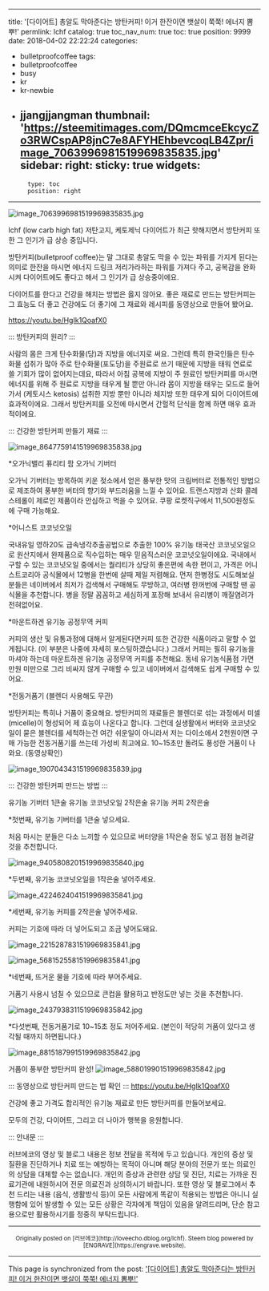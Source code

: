 
---
title: '[다이어트] 총알도 막아준다는 방탄커피! 이거 한잔이면 뱃살이 쭉쭉! 에너지 뽐뿌!'
permlink: lchf
catalog: true
toc_nav_num: true
toc: true
position: 9999
date: 2018-04-02 22:22:24
categories:
- bulletproofcoffee
tags:
- bulletproofcoffee
- busy
- kr
- kr-newbie
- jjangjjangman
thumbnail: 'https://steemitimages.com/DQmcmceEkcycZo3RWCspAP8jnC7e8AFYHEhbevcoqLB4Zpr/image_7063996981519969835835.jpg'
sidebar:
    right:
        sticky: true
widgets:
    -
        type: toc
        position: right
---


![image_7063996981519969835835.jpg](https://steemitimages.com/DQmcmceEkcycZo3RWCspAP8jnC7e8AFYHEhbevcoqLB4Zpr/image_7063996981519969835835.jpg)

lchf (low carb high fat) 저탄고지, 케토제닉 다이어트가 최근 핫해지면서 방탄커피 또한 그 인기가 급 상승 중입니다.


방탄커피(bulletproof coffee)는 말 그대로 총알도 막을 수 있는 파워를 가지게 된다는 의미로  한잔을 마시면 에너지 드링크 저리가라하는 파워를 가져다 주고, 공복감을 완화시켜 다이어트에도 좋다고 해서 그 인기가 급 상승중이에요.

다이어트를 한다고 건강을 해치는 방법은 옳지 않아요. 좋은 재료로 만드는 방탄커피는 그 효능도 더 좋고 건강에도 더 좋기에 그 재료와 레시피를 동영상으로 만들어 봤어요.

https://youtu.be/HgIk1QoafX0



::: 방탄커피의 원리? :::

사람의 몸은 크게 탄수화물(당)과 지방을 에너지로 써요. 그런데 특히 한국인들은 탄수화물 섭취가 많아 주로 탄수화물(포도당)을 주원료로 쓰기 때문에 지방을 태워 연료로 쓸 기회가 많이 없어지는데요, 따라서 아침 공복에 지방이 주 원료인 방탄커피를 마시면 에너지를 위해 주 원료로 지방을 태우게 될 뿐만 아니라 몸이 지방을 태우는 모드로 들어가서 (케토시스 ketosis) 섭취한 지방 뿐만 아니라 체지방 또한 태우게 되어 다이어트에 효과적이에요. 그래서 방탄커피를 오전에 마시면서 간헐적 단식을 함께 하면 매우 효과적이에요.

::: 건강한 방탄커피 만들기 재료 :::


![image_8647759141519969835838.jpg](https://steemitimages.com/DQmUvG5VLQunGjJYEXbqgxk5jZCZJwNFr7zbNu58LpocCow/image_8647759141519969835838.jpg)

*오가닉밸리 퓨리티 팜 오가닉 기버터
 
오가닉 기버터는 방목하여 키운 젖소에서 얻은 풍부한 맛의 크림버터로 전통적인 방법으로 제조하여 풍부한 버터의 향기와 부드러움을 느낄 수 있어요. 트랜스지방과 산화 콜레스테롤이 제로인 제품이라 안심하고 먹을 수 있어요. 
쿠팡 로켓직구에서 11,500원정도에 구매 가능해요.

*어니스트 코코넛오일

국내유일 영하20도 급속냉각추출공법으로 추출한 100% 유기농 태국산 코코넛오일으로 원산지에서 완제품으로 직수입하는 매우 믿음직스러운 코코넛오일이에요. 국내에서 구할 수 있는 코코넛오일 중에서는 퀄리티가 상당히 좋은편에 속한 편이고, 가격은 어니스트코리아 공식몰에서 12병을 한번에 살때 제일 저렴해요. 먼저 한병정도 시도해보실 분들은 네이버에서 최저가 검색해서 구매해도 무방하고, 여러병 한꺼번에 구매할 땐 공식몰을 추천합니다. 병을 정말 꼼꼼하고 세심하게 포장해 보내서 유리병이 깨질염려가 전혀없어요.
 

*마운트하겐 유기농 공정무역 커피

커피의 생산 및 유통과정에 대해서 알게된다면커피 또한 건강한 식품이라고 말할 수 없게됩니다. (이 부분은 나중에 자세히 포스팅하겠습니다.) 그래서 커피는 필히 유기농을 마셔야 하는데 마운트하겐 유기농 공정무역 커피를 추천해요. 동네 유기농식품점 가면 만원 미만으로 그리 비싸지 않게 구매할 수 있고 네이버에서 검색해도 쉽게 구매할 수 있어요.

*전동거품기 (블렌더 사용해도 무관)

방탄커피는 특히나 거품이 중요해요. 방탄커피의 재료들은 블렌더로 섞는 과정에서 미셀(micelle)이 형성되어 제 효능이 나온다고 합니다. 그런데 실생활에서 버터와 코코넛오일이 묻은 블렌더를 세척하는건 여간 쉬운일이 아니라서 저는 다이소에서 2천원이면 구매 가능한 전동거품기를 쓰는데 가성비 최고에요. 10~15초만 돌려도 풍성한 거품이 나와요. (동영상확인)

![image_1907043431519969835839.jpg](https://steemitimages.com/DQmRvd6B5bZXs1NAYbZ3orPZdsu84oUN5EBUcDx2m1eGJHh/image_1907043431519969835839.jpg)



::: 건강한 방탄커피 만드는 방법 :::

유기농 기버터 1큰술
유기농 코코넛오일 2작은술
유기농 커피 2작은술

*첫번째, 유기농 기버터를 1큰술 넣으세요.

처음 마시는 분들은 다소 느끼할 수 있으므로 버터양을 1작은술 정도 넣고 점점 늘려갈 것을 추천합니다.

![image_9405808201519969835840.jpg](https://steemitimages.com/DQmTJ8BHS3k8Z1D69ebga8xeJ7BEicGbGL12St8vMNcFQxN/image_9405808201519969835840.jpg)

*두번째, 유기농 코코넛오일을 1작은술 넣어주세요.

![image_4224624041519969835841.jpg](https://steemitimages.com/DQmVmu8XfQnpVs4VufoQ1tJDYcpGAnTexxA37VfydLRGVpt/image_4224624041519969835841.jpg)

*세번째, 유기농 커피를 2작은술 넣어주세요.

커피는 기호에 따라 더 넣어도되고 조금 넣어도돼요.

![image_2215287831519969835841.jpg](https://steemitimages.com/DQmUW6NP57YaXJSBn5WYrPBc7QjUzKJrPMLNSxaD8Lu9Qew/image_2215287831519969835841.jpg)

![image_5681525581519969835841.jpg](https://steemitimages.com/DQmScyRVVi23f5hXW9mJcL6jWobQh46wzgVdwBUbx6Z8WUi/image_5681525581519969835841.jpg)

*네번째, 뜨거운 물을 기호에 따라 부어주세요.

거품기 사용시 넘칠 수 있으므로 큰컵을 활용하고 반정도만 넣는 것을 추천합니다.

![image_2437938311519969835842.jpg](https://steemitimages.com/DQmcPGRx8wu6YP9p8VX2G2Y4D8mgt8XqV294mTb28nm61f8/image_2437938311519969835842.jpg)


*다섯번째, 전동거품기로 10~15초 정도 저어주세요.
(본인이 적당히 거품이 있다고 생각될 때까지 하면됩니다.)

![image_8815187991519969835842.jpg](https://steemitimages.com/DQmQDd2CXLPTecoBCVqFfZnHP1mrDXk96e9XW3TZSaVqBiQ/image_8815187991519969835842.jpg)


거품이 풍부한 방탄커피 완성!
![image_588019901519969835842.jpg](https://steemitimages.com/DQmedi9vxiyeKjFNs6AFHHo28xPY4pW3yENC7x5DY9xHc9C/image_588019901519969835842.jpg)


::: 동영상으로 방탄커피 만드는 법 확인 :::
https://youtu.be/HgIk1QoafX0


건강에 좋고 가격도 합리적인 유기농 재료로 만든 방탄커피를 만들어보세요.

모두의 건강, 다이어트, 그리고 더 나아가 행복을 응원합니다.


::: 안내문 :::

러브에코의 영상 및 블로그 내용은 정보 전달을 목적에 두고 있습니다. 개인의 증상 및 질환을 진단하거나 치료 또는 예방하는 목적이 아니며 해당 분야의 전문가 또는 의료인의 상담을 대체할 수는 없습니다. 개인의 증상과 관련한 상담 및 진단, 치료는 가까운 진료기관에 내원하시어 전문 의료진과 상의하시기 바랍니다. 또한 영상 및 블로그에서 추천 드리는 내용 (음식, 생활방식 등)이 모든 사람에게 똑같이 적용되는 방법은 아니니 실행함에 있어 발생할 수 있는 모든 상황은 각자에게 책임이 있음을 알려드리며, 단순 참고용으로만 활용하시기를 정중히 부탁드립니다.

***
<center><sup>Originally posted on [러브에코](http://loveecho.dblog.org/lchf). Steem blog powered by [ENGRAVE](https://engrave.website).</sup></center>

- - -

This page is synchronized from the post: ['[다이어트] 총알도 막아준다는 방탄커피! 이거 한잔이면 뱃살이 쭉쭉! 에너지 뽐뿌!'](https://steemit.com/@loveecho/lchf)
